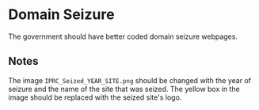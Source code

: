 # Domain Seizure

The government should have better coded domain seizure webpages.



## Notes

The image `IPRC_Seized_YEAR_SITE.png` should be changed with the year of seizure and the name of the site that was seized. The yellow box in the image should be replaced with the seized site's logo.
